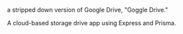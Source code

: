 a stripped down version of Google Drive, "Goggle Drive."

A cloud-based storage drive app using Express and Prisma.
